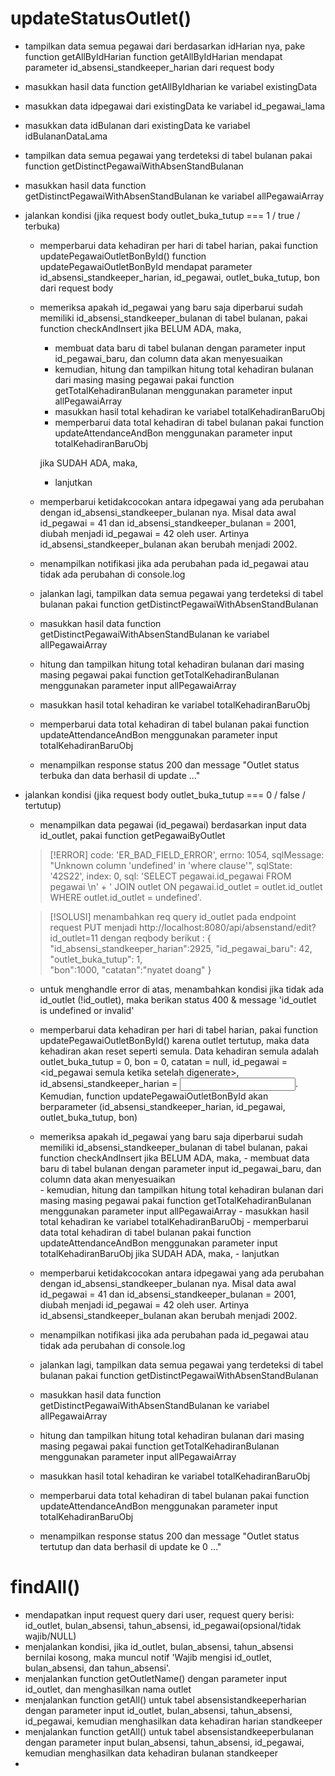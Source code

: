 # updateStatusOutlet()
- tampilkan data semua pegawai dari berdasarkan idHarian nya, pake function getAllByIdHarian
	function getAllByIdHarian mendapat parameter id_absensi_standkeeper_harian dari request body 

- masukkan hasil data function getAllByIdharian ke variabel existingData 
- masukkan data idpegawai dari existingData ke variabel id_pegawai_lama 
- masukkan data idBulanan dari existingData ke variabel idBulananDataLama 

- tampilkan data semua pegawai yang terdeteksi di tabel bulanan pakai function getDistinctPegawaiWithAbsenStandBulanan
- masukkan hasil data function getDistinctPegawaiWithAbsenStandBulanan ke variabel allPegawaiArray 

- jalankan kondisi (jika request body outlet_buka_tutup === 1 / true / terbuka)
	- memperbarui data kehadiran per hari di tabel harian, pakai function updatePegawaiOutletBonById()
		function updatePegawaiOutletBonById mendapat parameter id_absensi_standkeeper_harian, id_pegawai, outlet_buka_tutup, bon dari request body 
	- memeriksa apakah id_pegawai yang baru saja diperbarui sudah memiliki id_absensi_standkeeper_bulanan di tabel bulanan, pakai function checkAndInsert
   		jika BELUM ADA, maka, 
		- membuat data baru di tabel bulanan dengan parameter input id_pegawai_baru, dan column data akan menyesuaikan	
		- kemudian, hitung dan tampilkan hitung total kehadiran bulanan dari masing masing pegawai pakai function getTotalKehadiranBulanan menggunakan parameter input 	allPegawaiArray
		- masukkan hasil total kehadiran ke variabel totalKehadiranBaruObj 
		- memperbarui data total kehadiran di tabel bulanan pakai function updateAttendanceAndBon menggunakan parameter input totalKehadiranBaruObj
		
  		jika SUDAH ADA, maka, 
		- lanjutkan 
	- memperbarui ketidakcocokan antara idpegawai yang ada perubahan dengan id_absensi_standkeeper_bulanan nya. Misal data awal id_pegawai = 41 dan id_absensi_standkeeper_bulanan = 2001, diubah menjadi id_pegawai = 42 oleh user. Artinya id_absensi_standkeeper_bulanan akan berubah menjadi 2002. 
	- menampilkan notifikasi jika ada perubahan pada id_pegawai atau tidak ada perubahan di console.log
	- jalankan lagi, tampilkan data semua pegawai yang terdeteksi di tabel bulanan pakai function getDistinctPegawaiWithAbsenStandBulanan
	- masukkan hasil data function getDistinctPegawaiWithAbsenStandBulanan ke variabel allPegawaiArray 
	- hitung dan tampilkan hitung total kehadiran bulanan dari masing masing pegawai pakai function getTotalKehadiranBulanan menggunakan parameter input allPegawaiArray
	- masukkan hasil total kehadiran ke variabel totalKehadiranBaruObj 
	- memperbarui data total kehadiran di tabel bulanan pakai function updateAttendanceAndBon menggunakan parameter input totalKehadiranBaruObj
	- menampilkan response status 200 dan message "Outlet status terbuka dan data berhasil di update ..."

- jalankan kondisi (jika request body outlet_buka_tutup === 0 / false / tertutup)
	- menampilkan data pegawai (id_pegawai) berdasarkan input data id_outlet, pakai function getPegawaiByOutlet
	> [!ERROR]
	> code: 'ER_BAD_FIELD_ERROR',
	errno: 1054,
  	sqlMessage: "Unknown column 'undefined' in 'where clause'",
  	sqlState: '42S22',
  	index: 0,
  	sql: 'SELECT pegawai.id_pegawai FROM pegawai \n' +
    '    JOIN outlet ON pegawai.id_outlet = outlet.id_outlet WHERE outlet.id_outlet = undefined'.

	> [!SOLUSI]
	> menambahkan req query id_outlet pada endpoint request PUT menjadi http://localhost:8080/api/absenstand/edit?id_outlet=11 dengan reqbody berikut : 
	{
  	"id_absensi_standkeeper_harian":2925,
  	"id_pegawai_baru": 42, 
  	"outlet_buka_tutup": 1,  
  	"bon":1000, 
  	"catatan":"nyatet doang"
	}

  	- untuk menghandle error di atas, menambahkan kondisi jika tidak ada id_outlet (!id_outlet), maka berikan status 400 & message 'id_outlet is undefined or invalid'
  
	- memperbarui data kehadiran per hari di tabel harian, pakai function updatePegawaiOutletBonById()
		karena outlet tertutup, maka data kehadiran akan reset seperti semula. Data kehadiran semula adalah outlet_buka_tutup = 0, bon = 0, catatan = null, id_pegawai = <id_pegawai semula ketika setelah digenerate>, id_absensi_standkeeper_harian = <input request body>. Kemudian, function updatePegawaiOutletBonById akan berparameter 					(id_absensi_standkeeper_harian, id_pegawai, outlet_buka_tutup, bon)

	- memeriksa apakah id_pegawai yang baru saja diperbarui sudah memiliki id_absensi_standkeeper_bulanan di tabel bulanan, pakai function checkAndInsert
		jika BELUM ADA, maka, 
			- membuat data baru di tabel bulanan dengan parameter input id_pegawai_baru, dan column data akan menyesuaikan	
			- kemudian, hitung dan tampilkan hitung total kehadiran bulanan dari masing masing pegawai pakai function getTotalKehadiranBulanan menggunakan parameter input 						allPegawaiArray
			- masukkan hasil total kehadiran ke variabel totalKehadiranBaruObj 
			- memperbarui data total kehadiran di tabel bulanan pakai function updateAttendanceAndBon menggunakan parameter input totalKehadiranBaruObj
		jika SUDAH ADA, maka, 
			- lanjutkan 
	- memperbarui ketidakcocokan antara idpegawai yang ada perubahan dengan id_absensi_standkeeper_bulanan nya. Misal data awal id_pegawai = 41 dan id_absensi_standkeeper_bulanan = 2001, 		diubah menjadi id_pegawai = 42 oleh user. Artinya id_absensi_standkeeper_bulanan akan berubah menjadi 2002. 
	- menampilkan notifikasi jika ada perubahan pada id_pegawai atau tidak ada perubahan di console.log
	- jalankan lagi, tampilkan data semua pegawai yang terdeteksi di tabel bulanan pakai function getDistinctPegawaiWithAbsenStandBulanan
	- masukkan hasil data function getDistinctPegawaiWithAbsenStandBulanan ke variabel allPegawaiArray 
	- hitung dan tampilkan hitung total kehadiran bulanan dari masing masing pegawai pakai function getTotalKehadiranBulanan menggunakan parameter input allPegawaiArray
	- masukkan hasil total kehadiran ke variabel totalKehadiranBaruObj 
	- memperbarui data total kehadiran di tabel bulanan pakai function updateAttendanceAndBon menggunakan parameter input totalKehadiranBaruObj
	- menampilkan response status 200 dan message "Outlet status tertutup dan data berhasil di update ke 0 ..."


# findAll()
- mendapatkan input request query dari user, request query berisi: id_outlet, bulan_absensi, tahun_absensi, id_pegawai(opsional/tidak wajib/NULL)
- menjalankan kondisi, jika id_outlet, bulan_absensi, tahun_absensi bernilai kosong, maka muncul notif 'Wajib mengisi id_outlet, bulan_absensi, dan tahun_absensi'.
- menjalankan function getOutletName() dengan parameter input id_outlet, dan menghasilkan nama outlet
- menjalankan function getAll() untuk tabel absensistandkeeperharian dengan parameter input id_outlet, bulan_absensi, tahun_absensi, id_pegawai, kemudian menghasilkan data kehadiran harian standkeeper
- menjalankan function getAll() untuk tabel absensistandkeeperbulanan dengan parameter input bulan_absensi, tahun_absensi, id_pegawai, kemudian menghasilkan data kehadiran bulanan standkeeper
- 
